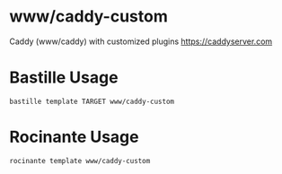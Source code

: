 # www/caddy-custom
Caddy (www/caddy) with customized plugins
https://caddyserver.com

# Bastille Usage
```shell
bastille template TARGET www/caddy-custom
```

# Rocinante Usage
```shell
rocinante template www/caddy-custom
```
